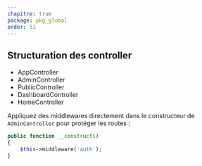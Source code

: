 ```yaml
---
chapitre: true
package: pkg_global
order: 51
---
```


## Structuration des controller  


- AppController
- AdminController 
- PublicController 
- DashboardController 
- HomeController 

Appliquez des middlewares directement dans le constructeur de  `AdminController` pour protéger les routes :

````php
public function __construct()
{
    $this->middleware('auth');
}
````